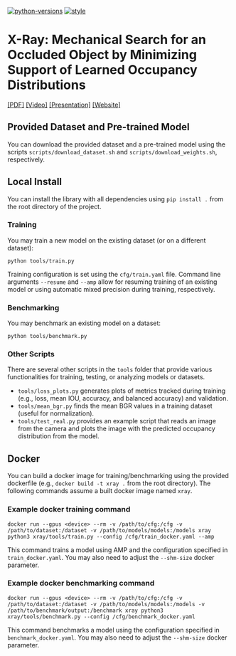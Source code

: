 [![python-versions](https://img.shields.io/badge/python-3.6%20%7C%203.7%20%7C%203.8%20%7C%203.9-blue)](https://www.python.org/)
[![style](https://img.shields.io/badge/code%20style-black-000000.svg)](https://github.com/psf/black)

# X-Ray: Mechanical Search for an Occluded Object by Minimizing Support of Learned Occupancy Distributions
[[PDF]](https://arxiv.org/pdf/2004.09039.pdf) [[Video]](https://youtu.be/n9leWuXJ6Ko) [[Presentation]](https://youtu.be/NtJdx9H3TD8) [[Website]](http://sites.google.com/berkeley.edu/x-ray)

## Provided Dataset and Pre-trained Model
You can download the provided dataset and a pre-trained model using the scripts `scripts/download_dataset.sh` and `scripts/download_weights.sh`, respectively.

## Local Install
You can install the library with all dependencies using `pip install .` from the root directory of the project.

### Training
You may train a new model on the existing dataset (or on a different dataset):
```shell
python tools/train.py
```
Training configuration is set using the `cfg/train.yaml` file. Command line arguments `--resume` and `--amp` allow for resuming training of an existing model or using automatic mixed precision during training, respectively.

### Benchmarking
You may benchmark an existing model on a dataset:
```
python tools/benchmark.py
```

### Other Scripts
There are several other scripts in the `tools` folder that provide various functionalities for training, testing, or analyzing models or datasets.
- `tools/loss_plots.py` generates plots of metrics tracked during training (e.g., loss, mean IOU, accuracy, and balanced accuracy) and validation.
- `tools/mean_bgr.py` finds the mean BGR values in a training dataset (useful for normalization).
- `tools/test_real.py` provides an example script that reads an image from the camera and plots the image with the predicted occupancy distribution from the model.

## Docker
You can build a docker image for training/benchmarking using the provided dockerfile (e.g., 
`docker build -t xray .` from the root directory). The following commands assume a built docker image named `xray`.
### Example docker training command
```shell
docker run --gpus <device> --rm -v /path/to/cfg:/cfg -v /path/to/dataset:/dataset -v /path/to/models/models:/models xray python3 xray/tools/train.py --config /cfg/train_docker.yaml --amp
```
This command trains a model using AMP and the configuration specified in `train_docker.yaml`. You may also need to adjust the `--shm-size` docker parameter.

### Example docker benchmarking command
```shell
docker run --gpus <device> --rm -v /path/to/cfg:/cfg -v /path/to/dataset:/dataset -v /path/to/models/models:/models -v /path/to/benchmark/output:/benchmark xray python3 xray/tools/benchmark.py --config /cfg/benchmark_docker.yaml 
```
This command benchmarks a model using the configuration specified in `benchmark_docker.yaml`. You may also need to adjust the `--shm-size` docker parameter.